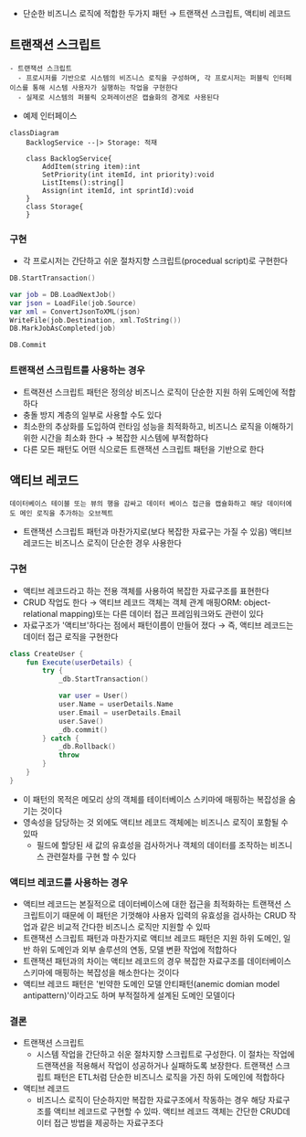 - 단순한 비즈니스 로직에 적합한 두가지 패턴 &rarr; 트랜잭션 스크립트, 액티비 레코드

## 트랜잭션 스크립트

```프레젠테이션으로부터 단일 요청을 처리하는 여러 프로시저를 모아서 비즈니스 로직을 구현하라
- 트랜잭션 스크립트 
  - 프로시저를 기반으로 시스템의 비즈니스 로직을 구성하며, 각 프로시저는 퍼블릭 인터페이스를 통해 시스템 사용자가 실행하는 작업을 구현한다
  - 실제로 시스템의 퍼블릭 오퍼레이션은 캡슐화의 경게로 사용된다 
```

- 예제 인터페이스

```mermaid
classDiagram
    BacklogService --|> Storage: 적재   

    class BacklogService{
        AddItem(string item):int
        SetPriority(int itemId, int priority):void
        ListItems():string[]
        Assign(int itemId, int sprintId):void
    }
    class Storage{
    }

```

### 구현

- 각 프로시저는 간단하고 쉬운 절차지향 스크립트(procedual script)로 구현한다

```kotlin
DB.StartTransaction()

var job = DB.LoadNextJob()
var json = LoadFile(job.Source)
var xml = ConvertJsonToXML(json)
WriteFile(job.Destination, xml.ToString())
DB.MarkJobAsCompleted(job)

DB.Commit
```

### 트랜잭션 스크립트를 사용하는 경우

- 트랙젼션 스크립트 패턴은 정의상 비즈니스 로직이 단순한 지원 하위 도메인에 적합하다
- 충돌 방지 계층의 일부로 사용할 수도 있다
- 최소한의 추상화를 도입하여 런타임 성능을 최적화하고, 비즈니스 로직을 이해하기 위한 시간을 최소화 한다 &rarr; 복잡한 시스템에 부적합하다
- 다른 모든 패턴도 어떤 식으로든 트랜잭션 스크립트 패턴을 기반으로 한다

## 액티브 레코드

```데이터베이스 테이블 또는 뷰의 행을 감싸고 데이터 베이스 접근을 캡슐화하고 해당 데이터에도 메인 로직을 추가하는 오브젝트```

- 트랜잭션 스크립트 패턴과 마찬가지로(보다 복잡한 자료구는 가질 수 있음) 액티브 레코드는 비즈니스 로직이 단순한 경우 사용한다

### 구현

- 액티브 레코드라고 하는 전용 객체를 사용하여 복잡한 자료구조를 표현한다
- CRUD 작업도 한다 &rarr; 액티브 레코드 객체는 객체 관계 매핑ORM: object-relational mapping)또는 다른 데이터 접근 프레임워크와도 관련이 있다
- 자료구조가 '액티브'하다는 점에서 패턴이름이 만들어 졌다 &rarr; 즉, 액티브 레코드는 데이터 접근 로직을 구현한다

```kotlin
class CreateUser {
    fun Execute(userDetails) {
        try {
            _db.StartTransaction()

            var user = User()
            user.Name = userDetails.Name
            user.Email = userDetails.Email
            user.Save()
            _db.commit()
        } catch {
            _db.Rollback()
            throw
        }
    }
}
```

- 이 패턴의 목적은 메모리 상의 객체를 테이터베이스 스키마에 매핑하는 복잡성을 숨기는 것이다
- 영속성을 담당하는 것 외에도 액티브 레코드 객체에는 비즈니스 로직이 포함될 수 있따
    - 필드에 할당된 새 값의 유효성을 검사하거나 객체의 데이터를 조작하는 비즈니스 관련절차를 구현 할 수 있다

### 액티브 레코드를 사용하는 경우

- 액티브 레코드는 본질적으로 데이터베이스에 대한 접근을 최적화하는 트랜잭션 스크립트이기 때문에 이 패턴은 기껏해야 사용자 입력의 유효성을 검사하는 CRUD 작업과 같은 비교적 간다한 비즈니스 로직만 지원할 수 있따
- 트랜잭션 스크립트 패턴과 마찬가지로 액티브 레코드 패턴은 지원 하위 도메인, 일반 하위 도메인과 외부 솔루션의 연동, 모델 변환 작업에 적합하다
- 트랜잭션 패턴과의 차이는 액티브 레코드의 경우 복잡한 자료구조를 데이터베이스 스키마에 매핑하는 복잡성을 해소한다는 것이다
- 액티브 레코드 패턴은 '빈약한 도메인 모델 안티패턴(anemic domian model antipattern)'이라고도 하며 부적절하게 설계된 도메인 모델이다

### 결론

- 트랜잭션 스크립트
    - 시스템 작업을 간단하고 쉬운 절차지향 스크립트로 구성한다. 이 절차는 작업에 드랜잭션을 적용해서 작업이 성공하거나 실패하도록 보장한다. 트랜잭션 스크립트 패턴은 ETL처럼 단순한 비즈니스 로직을 가진 하위
      도메인에 적합하다
- 액티브 레코드
    - 비즈니스 로직이 단순하지만 복잡한 자료구조에서 작동하는 경우 해당 자료구조를 액티브 레코드로 구현할 수 있따. 액티브 레코드 객체는 간단한 CRUD데이터 접근 방법을 제공하는 자료구조다
